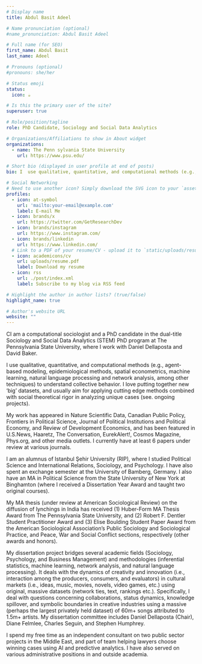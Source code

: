 ```yaml
---
# Display name
title: Abdul Basit Adeel

# Name pronunciation (optional)
#name_pronunciation: Abdul Basit Adeel

# Full name (for SEO)
first_name: Abdul Basit
last_name: Adeel

# Pronouns (optional)
#pronouns: she/her

# Status emoji
status:
  icon: ☕️

# Is this the primary user of the site?
superuser: true

# Role/position/tagline
role: PhD Candidate, Sociology and Social Data Analytics

# Organizations/Affiliations to show in About widget
organizations:
  - name: The Penn sylvania State University
    url: https://www.psu.edu/

# Short bio (displayed in user profile at end of posts)
bio: I  use qualitative, quantitative, and computational methods (e.g., agent-based modeling, epidemiological methods, spatial econometrics, machine learning, natural language processing and network analysis, among other techniques) to understand collective behavior. I love putting together new ‘big’ datasets, and usually aim for applying cutting edge methods combined with social theoretical rigor in analyzing unique cases (see. ongoing projects).

# Social Networking
# Need to use another icon? Simply download the SVG icon to your `assets/media/icons/` folder.
profiles:
  - icon: at-symbol
    url: 'mailto:your-email@example.com'
    label: E-mail Me
  - icon: brands/x
    url: https://twitter.com/GetResearchDev
  - icon: brands/instagram
    url: https://www.instagram.com/
  - icon: brands/linkedin
    url: https://www.linkedin.com/
  # Link to a PDF of your resume/CV - upload it to `static/uploads/resume.pdf`
  - icon: academicons/cv
    url: uploads/resume.pdf
    label: Download my resume
  - icon: rss
    url: ./post/index.xml
    label: Subscribe to my blog via RSS feed

# Highlight the author in author lists? (true/false)
highlight_name: true

# Author's website URL
website: ""
---
```


CI am a computational sociologist and a PhD candidate in the dual-title Sociology and Social Data Analytics (STEM) PhD program at The Pennsylvania State University, where I work with Daniel Dellaposta and David Baker.

I use qualitative, quantitative, and computational methods (e.g., agent-based modeling, epidemiological methods, spatial econometrics, machine learning, natural language processing and network analysis, among other techniques) to understand collective behavior. I love putting together new ‘big’ datasets, and usually aim for applying cutting edge methods combined with social theoretical rigor in analyzing unique cases (see. ongoing projects).

My work has appeared in Nature Scientific Data, Canadian Public Policy, Frontiers in Political Science, Journal of Political Institutions and Political Economy, and Review of Development Economics, and has been featured in U.S.News, Haaretz, The Conversation, EurekAlert!, Cosmos Magazine, Phys.org, and other media outlets. I currently have at least 6 papers under review at various journals.

I am an alumnus of Istanbul Şehir University (RIP), where I studied Political Science and International Relations, Sociology, and Psychology. I have also spent an exchange semester at the University of Bamberg, Germany. I also have an MA in Political Science from the State University of New York at Binghamton (where I received a Dissertation Year Award and taught two original courses).

My MA thesis (under review at American Sociological Review) on the diffusion of lynchings in India has received (1) Huber-Form MA Thesis Award from The Pennsylvania State University, and (2) Robert F. Dentler Student Practitioner Award and (3) Elise Boulding Student Paper Award from the American Sociological Association’s Public Sociology and Sociological Practice, and Peace, War and Social Conflict sections, respectively (other awards and honors).

My dissertation project bridges several academic fields (Sociology, Psychology, and Business Management) and methodologies (inferential statistics, machine learning, network analysis, and natural language processing). It deals with the dynamics of creativity and innovation (i.e., interaction among the producers, consumers, and evaluators) in cultural markets (i.e., ideas, music, movies, novels, video games, etc.) using original, massive datasets (network ties, text, rankings etc.). Specifically, I deal with questions concerning collaborations, status dynamics, knowledge spillover, and symbolic boundaries in creative industries using a massive (perhaps the largest privately held dataset) of 60m+ songs attributed to 1.5m+ artists. My dissertation committee includes Daniel Dellaposta (Chair), Diane Felmlee, Charles Seguin, and Stephen Humphrey.

I spend my free time as an independent consultant on two public sector projects in the Middle East, and part of team helping lawyers choose winning cases using AI and predictive analytics. I have also served on various administrative positions in and outside academia.
